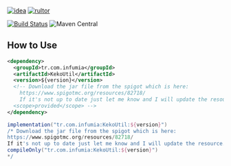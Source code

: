 [![idea](https://www.elegantobjects.org/intellij-idea.svg)](https://www.jetbrains.com/idea/)
[![rultor](https://www.rultor.com/b/yegor256/rultor)](https://www.rultor.com/p/KekoSeries/KekoUtil)

[![Build Status](https://travis-ci.com/KekoSeries/KekoUtil.svg?branch=master)](https://travis-ci.com/KekoSeries/KekoUtil)
![Maven Central](https://img.shields.io/maven-central/v/tr.com.infumia/KekoUtil?label=version)

## How to Use

```xml
<dependency>
  <groupId>tr.com.infumia</groupId>
  <artifactId>KekoUtil</artifactId>
  <version>${version}</version>
  <!-- Download the jar file from the spigot which is here:
    https://www.spigotmc.org/resources/82718/
    If it's not up to date just let me know and I will update the resource.
  <scope>provided</scope> -->
</dependency>
```

```gradle
implementation("tr.com.infumia:KekoUtil:${version}")
/* Download the jar file from the spigot which is here:
https://www.spigotmc.org/resources/82718/
If it's not up to date just let me know and I will update the resource.
compileOnly("tr.com.infumia:KekoUtil:${version}")
*/
```